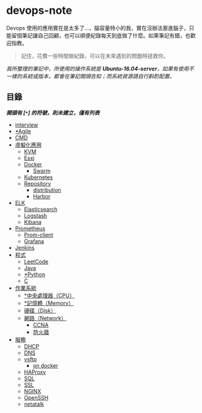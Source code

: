 # devops-note

Devops 使用的應用實在是太多了...，腦容量特小的我，實在沒辦法塞進腦子，只能留個筆記讓自己回顧，也可以順便紀錄每天到底做了什麼。如果筆記有錯，也歡迎指教。

>記住，花費一些時間做紀錄，可以在未來遇到的問題時拯救你。

*我所整理的筆記中，所使用的操作系統是 ***Ubuntu-16.04-server***，如果有使用不一樣的系統或版本，都會在筆記開頭告知；而系統資源請自行斟酌配置。*

## 目錄
***開頭有 [`*`] 的符號，則未建立，僅有列表***

- [interview](./interview)
- [*Agile]()
- [CMD](./cmd)
- [虛擬化應用](./virtualization)
    - [KVM](./virtualization/kvm/)
    - [Esxi](./virtualization/esxi/)
    - [Docker](https://github.com/48763/docker-tutorial)
        - [Swarm](./virtualization/docker/swarm)
    - [Kubernetes](./virtualization/kubernetes)
    - [Repository](./virtualization/repository)
        - [distribution](./virtualization/repository/distribution)
        - [Harbor](./virtualization/repository/harbor)
- [ELK](./elk)
    - [Elasticsearch](./elk/elasticsearch)
    - [Logstash](./elk/logstash)
    - [Kibana](./elk/kibana)
- [Prometheus](./prometheus)
    - [Prom-client](https://github.com/48763/prom-client-ex)
    - [Grafana](./prometheus/grafana)
- [Jenkins](./Jenkins/#jenkins)
- [程式](./program)
    - [LeetCode](https://github.com/48763/Leetcode)
    - [Java](./program/java/)
    - [*Python]()
    - [C](./program/c/)
- [作業系統](./operating-system#作業系統)
    - [*中央處理器（CPU）](./operating-system/)
    - [*記憶體（Memory）](./operating-system/memory)
    - [硬碟（Disk）](./operating-system/disk)
    - [網路（Network）](./operating-system/network)
        - [CCNA](https://github.com/48763/CCNA)
        - [防火牆](./operating-system/network/firewall)
- [服務](./service)
    - [DHCP](./service/dhcp)
    - [DNS](./service/dns)
    - [vsftp](./service/vsftp/vsftp.md)
        - [on docker](https://github.com/48763/vsftpd-on-dodcker)
    - [HAProxy](./service/haproxy)
    - [SQL](./service/sql)
    - [SSL](./service/ssl)
    - [NGINX](./service/nginx)
    - [OpenSSH](./service/openssh)
    - [netatalk](https://github.com/48763/netatalk-on-docker)
